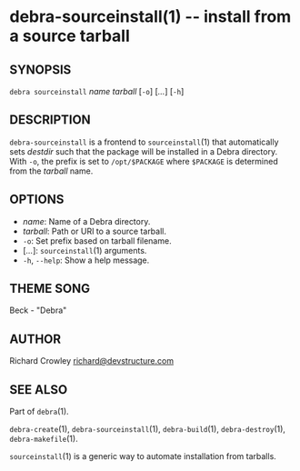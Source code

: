 debra-sourceinstall(1) -- install from a source tarball
=======================================================

## SYNOPSIS

`debra sourceinstall` _name_ _tarball_ [`-o`] [_..._] [`-h`]  

## DESCRIPTION

`debra-sourceinstall` is a frontend to `sourceinstall`(1) that automatically sets _destdir_ such that the package will be installed in a Debra directory.  With `-o`, the prefix is set to `/opt/$PACKAGE` where `$PACKAGE` is determined from the _tarball_ name.

## OPTIONS

* _name_:
  Name of a Debra directory.
* _tarball_:
  Path or URI to a source tarball.
* `-o`:
  Set prefix based on tarball filename.
* [_..._]:
  `sourceinstall`(1) arguments.
* `-h`, `--help`:
  Show a help message.

## THEME SONG

Beck - "Debra"

## AUTHOR

Richard Crowley <richard@devstructure.com>

## SEE ALSO

Part of `debra`(1).

`debra-create`(1), `debra-sourceinstall`(1), `debra-build`(1), `debra-destroy`(1), `debra-makefile`(1).

`sourceinstall`(1) is a generic way to automate installation from tarballs.
